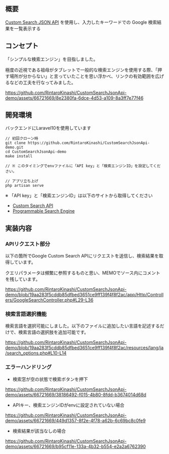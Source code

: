 ## 概要

[Custom Search JSON API](https://developers.google.com/custom-search/v1/overview?hl=ja) を使用し、入力したキーワードでの Google 検索結果を一覧表示する

## コンセプト

「シンプルな検索エンジン」を目指しました。

極度の近視である祖母がタブレットで一般的な検索エンジンを使用する際、「押す場所が分からない」と言っていたことを思い浮かべ、リンクの有効範囲を広げるなどの工夫を行なってみました。

https://github.com/RintaroKinashi/CustomSearchJsonApi-demo/assets/66721669/8e2380fa-6dce-4d53-a109-8a3ff7e77f46

## 開発環境
バックエンドにLaravel10を使用しています
```
// 初回クローン時
git clone https://github.com/RintaroKinashi/CustomSearchJsonApi-demo.git
cd CustomSearchJsonApi-demo
make install

// ※ このタイミングでenvファイルに「API key」と「検索エンジンID」を設定してください。

// アプリ立ち上げ
php artisan serve
```

※ 「API key」と「検索エンジンID」は以下のサイトから取得してください
- [Custom Search API](https://console.cloud.google.com/apis/api/customsearch.googleapis.com/metrics?project=vital-wavelet-395800)
- [Programmable Search Engine](https://programmablesearchengine.google.com/controlpanel/create/congrats?cx=f253bcf49d8e94161)

## 実装内容

### APIリクエスト部分
以下の箇所でGoogle Custom Search APIにリクエストを送信し、検索結果を取得しています。

クエリパラメータは頻繁に参照するものと思い、MEMOでソース内にコメントを残しています。

https://github.com/RintaroKinashi/CustomSearchJsonApi-demo/blob/19aa283f5cddb85dfbed3651ce9ff139f4f8f2ac/app/Http/Controllers/GoogleSearchController.php#L29-L36

### 検索言語選択機能

検索言語を選択可能にしました。以下のファイルに追加したい言語を記述するだけで、検索言語の選択肢を追加可能です。

https://github.com/RintaroKinashi/CustomSearchJsonApi-demo/blob/19aa283f5cddb85dfbed3651ce9ff139f4f8f2ac/resources/lang/ja/search_options.php#L10-L14

### エラーハンドリング

- 検索窓が空の状態で検索ボタンを押下

https://github.com/RintaroKinashi/CustomSearchJsonApi-demo/assets/66721669/38186492-f015-4b80-8fdd-b3674014d68d

- APIキー、検索エンジンIDがenvに設定されていない場合

https://github.com/RintaroKinashi/CustomSearchJsonApi-demo/assets/66721669/449d1357-8f2e-4f78-a62b-6c69bc8c0fe9

- 検索結果が該当なしの場合

https://github.com/RintaroKinashi/CustomSearchJsonApi-demo/assets/66721669/b95cf11e-133a-4b32-b554-e2a2a6762390



